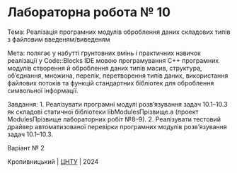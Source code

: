 ﻿# Лабораторна робота № 10

Тема: Реалізація програмних модулів оброблення даних
складових типів з файловим введеням/виведеням

Мета: полягає у набутті ґрунтовних вмінь і практичних навичок реалізації у Code::Blocks IDE мовою програмування С++ програмних модулів створення й оброблення даних типів масив, структура, об’єднання, множина, перелік, перетворення типів даних, використання файлових потоків та функцій стандартних бібліотек для оброблення символьної інформації.

Завдання: 1. Реалізувати програмні модулі розв’язування задач 10.1–10.3 як складові статичної бібліотеки libModulesПрізвище.а (проект ModulesПрізвище лабораторних робіт №8–9). 
2. Реалізувати тестовий драйвер автоматизованої перевірки програмних модулів розв’язування задач 10.1–10.3.


Варіант № 2

Кропивницький | <a href="http://www.kntu.kr.ua/">ЦНТУ</a> | 2024
